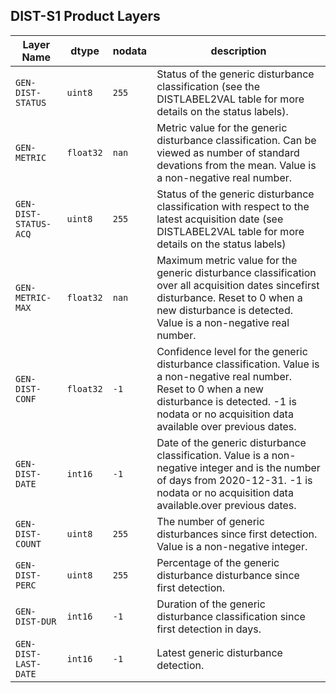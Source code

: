 ## DIST-S1 Product Layers

| Layer Name | dtype | nodata | description |
|------------|-------|--------|-------------|
| `GEN-DIST-STATUS` | `uint8` | `255` | Status of the generic disturbance classification (see the DISTLABEL2VAL table for more details on the status labels). |
| `GEN-METRIC` | `float32` | `nan` | Metric value for the generic disturbance classification. Can be viewed as number of standard devations from the mean. Value is a non-negative real number. |
| `GEN-DIST-STATUS-ACQ` | `uint8` | `255` | Status of the generic disturbance classification with respect to the latest acquisition date (see DISTLABEL2VAL table for more details on the status labels) |
| `GEN-METRIC-MAX` | `float32` | `nan` | Maximum metric value for the generic disturbance classification over all acquisition dates sincefirst disturbance. Reset to 0 when a new disturbance is detected. Value is a non-negative real number. |
| `GEN-DIST-CONF` | `float32` | `-1` | Confidence level for the generic disturbance classification. Value is a non-negative real number. Reset to 0 when a new disturbance is detected. -1 is nodata or no acquisition data available over previous dates. |
| `GEN-DIST-DATE` | `int16` | `-1` | Date of the generic disturbance classification. Value is a non-negative integer and is the number of days from 2020-12-31. -1 is nodata or no acquisition data available.over previous dates. |
| `GEN-DIST-COUNT` | `uint8` | `255` | The number of generic disturbances since first detection. Value is a non-negative integer. |
| `GEN-DIST-PERC` | `uint8` | `255` | Percentage of the generic disturbance disturbance since first detection. |
| `GEN-DIST-DUR` | `int16` | `-1` | Duration of the generic disturbance classification since first detection in days. |
| `GEN-DIST-LAST-DATE` | `int16` | `-1` | Latest generic disturbance detection. |
